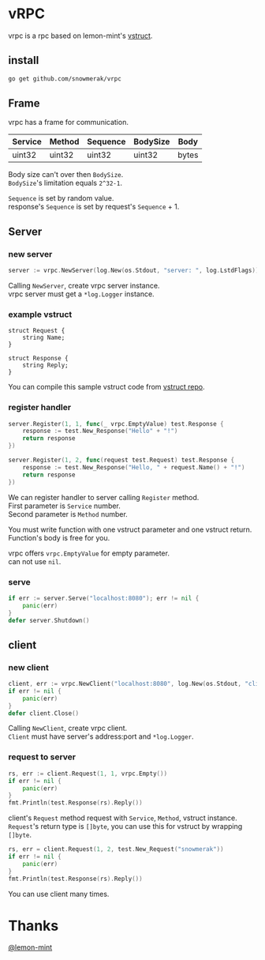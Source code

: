 # vRPC

vrpc is a rpc based on lemon-mint's [vstruct](https://github.com/lemon-mint/vstruct).

## install

```bash
go get github.com/snowmerak/vrpc
```

## Frame

vrpc has a frame for communication.

|Service|Method|Sequence|BodySize|Body|
|---|---|---|---|---|
|uint32|uint32|uint32|uint32|bytes|

Body size can't over then `BodySize`.  
`BodySize`'s limitation equals `2^32-1`.

`Sequence` is set by random value.  
response's `Sequence` is set by request's `Sequence` + 1.

## Server

### new server

```go
server := vrpc.NewServer(log.New(os.Stdout, "server: ", log.LstdFlags))
```

Calling `NewServer`, create vrpc server instance.  
vrpc server must get a `*log.Logger` instance.

### example vstruct

```vstruct
struct Request {
    string Name;
}

struct Response {
    string Reply;
}

```

You can compile this sample vstruct code from [vstruct repo](https://github.com/snowmerak/lemon-mint/vstruct).

### register handler

```go
server.Register(1, 1, func(_ vrpc.EmptyValue) test.Response {
	response := test.New_Response("Hello" + "!")
	return response
})

server.Register(1, 2, func(request test.Request) test.Response {
	response := test.New_Response("Hello, " + request.Name() + "!")
	return response
})
```

We can register handler to server calling `Register` method.  
First parameter is `Service` number.  
Second parameter is `Method` number.

You must write function with one vstruct parameter and one vstruct return.  
Function's body is free for you.

vrpc offers `vrpc.EmptyValue` for empty parameter.  
can not use `nil`.

### serve

```go
if err := server.Serve("localhost:8080"); err != nil {
	panic(err)
}
defer server.Shutdown()
```

## client

### new client

```go
client, err := vrpc.NewClient("localhost:8080", log.New(os.Stdout, "client: ", log.LstdFlags))
if err != nil {
	panic(err)
}
defer client.Close()
```

Calling `NewClient`, create vrpc client.  
`Client` must have server's address:port and `*log.Logger`.

### request to server

```go
rs, err := client.Request(1, 1, vrpc.Empty())
if err != nil {
	panic(err)
}
fmt.Println(test.Response(rs).Reply())
```

client's `Request` method request with `Service`, `Method`, vstruct instance.  
`Request`'s return type is `[]byte`, you can use this for vstruct by wrapping `[]byte`.

```go
rs, err = client.Request(1, 2, test.New_Request("snowmerak"))
if err != nil {
	panic(err)
}
fmt.Println(test.Response(rs).Reply())
```

You can use client many times.

# Thanks

[@lemon-mint](https://github.com/lemon-mint)
